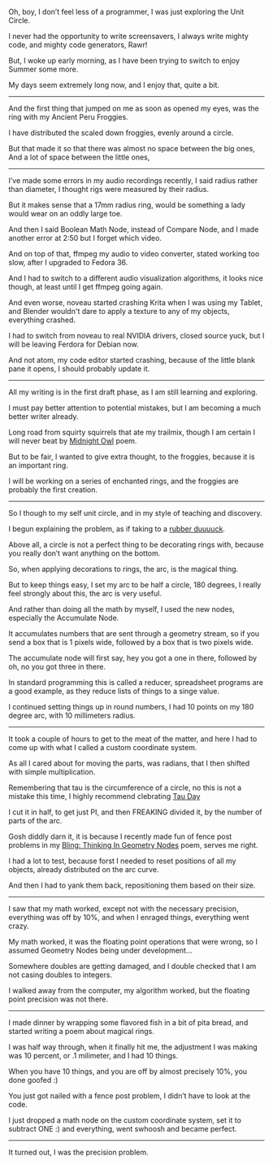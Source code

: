 Oh, boy, I don’t feel less of a programmer,
I was just exploring the Unit Circle.

I never had the opportunity to write screensavers,
I always write mighty code, and mighty code generators, Rawr!

But, I woke up early morning,
as I have been trying to switch to enjoy Summer some more.

My days seem extremely long now,
and I enjoy that, quite a bit.

---

And the first thing that jumped on me as soon as opened my eyes,
was the ring with my Ancient Peru Froggies.

I have distributed the scaled down froggies,
evenly around a circle.

But that made it so that there was almost no space between the big ones,
And a lot of space between the little ones,

---

I’ve made some errors in my audio recordings recently,
I said radius rather than diameter, I thought rigs were measured by their radius.

But it makes sense that a 17mm radius ring,
would be something a lady would wear on an oddly large toe.

And then I said Boolean Math Node, instead of Compare Node,
and I made another error at 2:50 but I forget which video.

And on top of that, ffmpeg my audio to video converter,
stated working too slow, after I upgraded to Fedora 36.

And I had to switch to a different audio visualization algorithms,
it looks nice though, at least until I get ffmpeg going again.

And even worse, noveau started crashing Krita when I was using my Tablet,
and Blender wouldn't dare to apply a texture to any of my objects, everything crashed.

I had to switch from noveau to real NVIDIA drivers,
closed source yuck, but I will be leaving Ferdora for Debian now.

And not atom, my code editor started crashing,
because of the little blank pane it opens, I should probably update it.

---

All my writing is in the first draft phase,
as I am still learning and exploring.

I must pay better attention to potential mistakes,
but I am becoming a much better writer already.

Long road from squirty squirrels that ate my trailmix,
though I am certain I will never beat by [Midnight Owl][3] poem.


But to be fair, I wanted to give extra thought,
to the froggies, because it is an important ring.

I will be working on a series of enchanted rings,
and the froggies are probably the first creation.

---

So I though to my self unit circle,
and in my style of teaching and discovery.

I begun explaining the problem,
as if taking to a [rubber duuuuck][0].

Above all, a circle is not a perfect thing to be decorating rings with,
because you really don’t want anything on the bottom.

So, when applying decorations to rings,
the arc, is the magical thing.

But to keep things easy, I set my arc to be half a circle, 180 degrees,
I really feel strongly about this, the arc is very useful.

And rather than doing all the math by myself,
I used the new nodes, especially the Accumulate Node.

It accumulates numbers that are sent through a geometry stream,
so if you send a box that is 1 pixels wide, followed by a box that is two pixels wide.

The accumulate node will first say, hey you got a one in there,
followed by oh, no you got three in there.

In standard programming this is called a reducer,
spreadsheet programs are a good example, as they reduce lists of things to a singe value.

I continued setting things up in round numbers,
I had 10 points on my 180 degree arc, with 10 millimeters radius.

---       

It took a couple of hours to get to the meat of the matter,
and here I had to come up with what I called a custom coordinate system.

As all I cared about for moving the parts,
was radians, that I then shifted with simple multiplication.

Remembering that tau is the circumference of a circle,
no this is not a mistake this time, 	I highly recommend clebrating [Tau Day][1]

I cut it in half, to get just PI,
and then FREAKING divided it, by the number of parts of the arc.

Gosh diddly darn it, it is because I recently made fun of fence post problems
in my [Bling: Thinking In Geometry Nodes][2] poem, serves me right.

I had a lot to test, because forst I needed to reset positions of all my objects,
already distributed on the arc curve.

And then I had to yank them back,
repositioning them based on their size.

---

I saw that my math worked, except not with the necessary precision,
everything was off by 10%, and when I enraged things, everything went crazy.

My math worked, it was the floating point operations that were wrong,
so I assumed Geometry Nodes being under development...

Somewhere doubles are getting damaged,
and I double checked that I am not casing doubles to integers.

I walked away from the computer,
my algorithm worked, but the floating point precision was not there.

---

I made dinner by wrapping some flavored fish in a bit of pita bread,
and started writing a poem about magical rings.

I was half way through, when it finally hit me,
the adjustment I was making was 10 percent, or .1 milimeter, and I had 10 things.

When you have 10 things, and you are off by almost precisely 10%,
you done goofed :)

You just got nailed with a fence post problem,
I didn’t have to look at the code.

I just dropped a math node on the custom coordinate system,
set it to subtract ONE :) and everything, went swhoosh and became perfect.

---

It turned out,
I was the precision problem.

[0]: https://en.wikipedia.org/wiki/Rubber_duck_debugging
[1]: https://tauday.com/
[2]: https://www.youtube.com/watch?v=FHHuzxiQYm8&t=583s
[3]: https://www.youtube.com/watch?v=oetrmS0oeso
